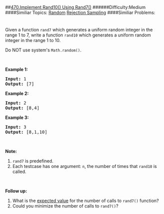 ##[470.Implement Rand10() Using Rand7()](https://leetcode.com/problems/implement-rand10-using-rand7/description/ "470.Implement Rand10() Using Rand7()")
######Difficulty:Medium
####Similiar Topics:
  [Random](https://leetcode.com//tag/random)  [Rejection Sampling](https://leetcode.com//tag/rejection-sampling)
####Similiar Problems:

<div class="question-description__3U1T" style="padding-top: 10px;"><div><p>Given a function <code>rand7</code> which generates a uniform random integer in the range 1 to 7, write a function <code>rand10</code>&#160;which generates a uniform random integer in the range 1 to 10.</p>

<p>Do NOT use system's <code>Math.random()</code>.</p>

<ol>
</ol>

<p>&#160;</p>

<div>
<p><strong>Example 1:</strong></p>

<pre><strong>Input: </strong><span id="example-input-1-1">1</span>
<strong>Output: </strong><span id="example-output-1">[7]</span>
</pre>

<div>
<p><strong>Example 2:</strong></p>

<pre><strong>Input: </strong><span id="example-input-2-1">2</span>
<strong>Output: </strong><span id="example-output-2">[8,4]</span>
</pre>

<div>
<p><strong>Example 3:</strong></p>

<pre><strong>Input: </strong><span id="example-input-3-1">3</span>
<strong>Output: </strong><span id="example-output-3">[8,1,10]</span>
</pre>

<p>&#160;</p>

<p><strong>Note:</strong></p>

<ol>
	<li><code>rand7</code> is predefined.</li>
	<li>Each testcase has one argument:&#160;<code>n</code>, the number of times that <code>rand10</code> is called.</li>
</ol>

<p>&#160;</p>

<p><strong>Follow up:</strong></p>

<ol>
	<li>What is the <a href="https://en.wikipedia.org/wiki/Expected_value" target="_blank">expected value</a>&#160;for the number of calls to&#160;<code>rand7()</code>&#160;function?</li>
	<li>Could you minimize the number of calls to <code>rand7()</code>?</li>
</ol>
</div>
</div>
</div>
</div></div><div> </div><div> </div><div> </div><div> </div><div> </div><div> </div><div> </div><div> </div><div> </div><div> </div><div> </div><div> </div><div> </div><div> </div><div> </div><div> </div><div> </div><div> </div><div> </div><div> </div><div> </div><div> </div><div> </div><div> </div><div> </div><div> </div><div> </div><div> </div><div> </div><div> </div><div> </div><div> </div><div> </div><div> </div><div> </div><div> </div><div> </div><div> </div><div> </div><div> </div><div> </div><div> </div><div> </div><div> </div><div> </div><div> </div><div> </div><div> </div><div> </div><div> </div><div> </div><div> </div><div> </div><div> </div><div> </div><div> </div><div> </div><div> </div><div> </div><div> </div><div> </div><div> </div><div> </div><div> </div><div> </div><div> </div><div> </div><div> </div><div> </div><div> </div><div> </div><div> </div><div> </div><div> </div><div> </div><div> </div><div> </div><div> </div><div> </div><div> </div><div> </div><div> </div><div> </div><div> </div><div> </div><div> </div><div> </div><div> </div><div> </div><div> </div><div> </div><div> </div><div> </div><div> </div><div> </div><div> </div><div> </div><div> </div><div> </div><div> </div><div> </div><div> </div><div> </div><div> </div><div> </div><div> </div><div> </div><div> </div><div> </div><div> </div><div> </div><div> </div>